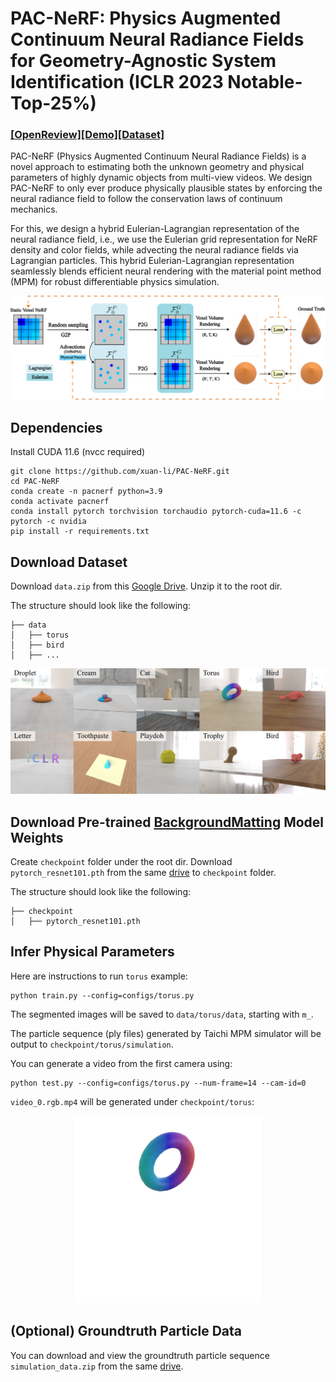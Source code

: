 # PAC-NeRF: Physics Augmented Continuum Neural Radiance Fields for Geometry-Agnostic System Identification (ICLR 2023 Notable-Top-25%)
### [[OpenReview]](https://openreview.net/forum?id=tVkrbkz42vc)[[Demo]](https://sites.google.com/view/pac-nerf)[[Dataset]](https://drive.google.com/drive/folders/1KuIq7rrAANzTrj4PzYYdwEaDZVPY6lO3?usp=share_link)

PAC-NeRF (Physics Augmented Continuum Neural Radiance Fields) is a  novel approach to estimating both the unknown geometry and physical parameters of highly dynamic objects from multi-view videos. We design PAC-NeRF to only ever produce physically plausible states by enforcing the neural radiance field to follow the conservation laws of continuum mechanics.

For this, we design a hybrid Eulerian-Lagrangian representation of the neural radiance field, i.e., we use the Eulerian grid representation for NeRF density and color fields, while advecting the neural radiance fields via Lagrangian particles. This hybrid Eulerian-Lagrangian representation seamlessly blends efficient neural rendering with the material point method (MPM) for robust differentiable physics simulation. 

![pipeline](img/pipeline.png)

## Dependencies
Install CUDA 11.6 (nvcc required)
```
git clone https://github.com/xuan-li/PAC-NeRF.git
cd PAC-NeRF
conda create -n pacnerf python=3.9
conda activate pacnerf
conda install pytorch torchvision torchaudio pytorch-cuda=11.6 -c pytorch -c nvidia
pip install -r requirements.txt
```

## Download Dataset
Download `data.zip` from this [Google Drive](https://drive.google.com/drive/folders/1KuIq7rrAANzTrj4PzYYdwEaDZVPY6lO3?usp=share_link). Unzip it to the root dir.

The structure should look like the following:
```
├── data 
│   ├── torus
│   ├── bird 
│   ├── ...
```
![dataset](img/dataset.png)


## Download Pre-trained [BackgroundMatting](https://github.com/PeterL1n/BackgroundMattingV2) Model Weights
Create `checkpoint` folder under the root dir. Download `pytorch_resnet101.pth` from the same [drive](https://drive.google.com/drive/folders/1KuIq7rrAANzTrj4PzYYdwEaDZVPY6lO3?usp=share_link) to `checkpoint` folder.

The structure should look like the following:
```
├── checkpoint 
│   ├── pytorch_resnet101.pth
```

## Infer Physical Parameters
Here are instructions to run `torus` example:

```
python train.py --config=configs/torus.py
```
The segmented images will be saved to `data/torus/data`, starting with `m_`.

The particle sequence (ply files) generated by Taichi MPM simulator will be output to `checkpoint/torus/simulation`.

You can generate a video from the first camera using:
```
python test.py --config=configs/torus.py --num-frame=14 --cam-id=0
```
`video_0.rgb.mp4` will be generated under `checkpoint/torus`:

<div align="center"><img src="img/torus.gif" alt="torus" width="300"/></div>

## (Optional) Groundtruth Particle Data
You can download and view the groundtruth particle sequence `simulation_data.zip` from the same [drive](https://drive.google.com/drive/folders/1KuIq7rrAANzTrj4PzYYdwEaDZVPY6lO3?usp=share_link).






